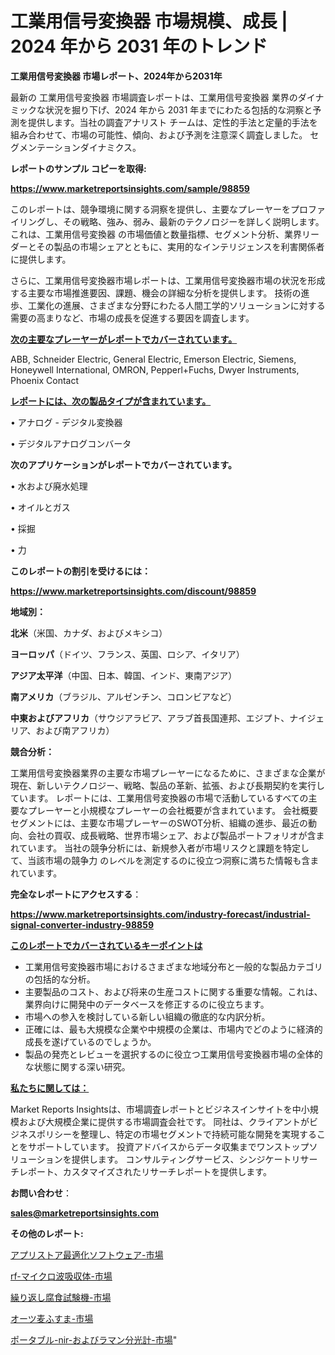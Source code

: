 # 工業用信号変換器 市場規模、成長 | 2024 年から 2031 年のトレンド

<strong>工業用信号変換器 市場レポート、2024年から2031年</strong>

最新の 工業用信号変換器 市場調査レポートは、工業用信号変換器 業界のダイナミックな状況を掘り下げ、2024 年から 2031 年までにわたる包括的な洞察と予測を提供します。当社の調査アナリスト チームは、定性的手法と定量的手法を組み合わせて、市場の可能性、傾向、および予測を注意深く調査しました。 セグメンテーションダイナミクス。



<strong>レポートのサンプル コピーを取得:</strong> <a href=https://www.marketreportsinsights.com/sample/98859>

<strong><u>https://www.marketreportsinsights.com/sample/98859</u></strong></a>

このレポートは、競争環境に関する洞察を提供し、主要なプレーヤーをプロファイリングし、その戦略、強み、弱み、最新のテクノロジーを詳しく説明します。 これは、工業用信号変換器 の市場価値と数量指標、セグメント分析、業界リーダーとその製品の市場シェアとともに、実用的なインテリジェンスを利害関係者に提供します。

さらに、工業用信号変換器市場レポートは、工業用信号変換器市場の状況を形成する主要な市場推進要因、課題、機会の詳細な分析を提供します。 技術の進歩、工業化の進展、さまざまな分野にわたる人間工学的ソリューションに対する需要の高まりなど、市場の成長を促進する要因を調査します。



<strong><u>次の主要なプレーヤーがレポートでカバーされています。</u></strong>

ABB, Schneider Electric, General Electric, Emerson Electric, Siemens, Honeywell International, OMRON, Pepperl+Fuchs, Dwyer Instruments, Phoenix Contact



<strong><u><b>レポートには、次の製品タイプが含まれています。</b></u></strong>

• アナログ - デジタル変換器

• デジタルアナログコンバータ



<strong><b>次のアプリケーションがレポートでカバーされています。</b></strong>

• 水および廃水処理

• オイルとガス

• 採掘

• 力



<strong><b>このレポートの割引を受けるには：</b></strong><a href=https://www.marketreportsinsights.com/discount/98859>

<strong><u>https://www.marketreportsinsights.com/discount/98859</u></strong></a>



<strong>地域別：</strong>



<strong>北米</strong>（米国、カナダ、およびメキシコ）



<strong>ヨーロッパ</strong>（ドイツ、フランス、英国、ロシア、イタリア）



<strong>アジア太平洋</strong>（中国、日本、韓国、インド、東南アジア）



<strong>南アメリカ</strong>（ブラジル、アルゼンチン、コロンビアなど）



<strong>中東およびアフリカ</strong>（サウジアラビア、アラブ首長国連邦、エジプト、ナイジェリア、および南アフリカ）



<strong>競合分析：</strong>

工業用信号変換器業界の主要な市場プレーヤーになるために、さまざまな企業が現在、新しいテクノロジー、戦略、製品の革新、拡張、および長期契約を実行しています。 レポートには、工業用信号変換器の市場で活動しているすべての主要なプレーヤーと小規模なプレーヤーの会社概要が含まれています。 会社概要セグメントには、主要な市場プレーヤーのSWOT分析、組織の進歩、最近の動向、会社の買収、成長戦略、世界市場シェア、および製品ポートフォリオが含まれています。 当社の競争分析には、新規参入者が市場リスクと課題を特定して、当該市場の競争力 のレベルを測定するのに役立つ洞察に満ちた情報も含まれています。



<strong>完全なレポートにアクセスする</strong>：

<a href=https://www.marketreportsinsights.com/industry-forecast/industrial-signal-converter-industry-98859>

<strong><u>https://www.marketreportsinsights.com/industry-forecast/industrial-signal-converter-industry-98859</u></strong></a>



<strong><u><b>このレポートでカバーされているキーポイントは</b></u></strong>
<ul>
  <li>工業用信号変換器市場におけるさまざまな地域分布と一般的な製品カテゴリの包括的な分析。</li>
  <li>主要製品のコスト、および将来の生産コストに関する重要な情報。これは、業界向けに開発中のデータベースを修正するのに役立ちます。</li>
  <li>市場への参入を検討している新しい組織の徹底的な内訳分析。</li>
  <li>正確には、最も大規模な企業や中規模の企業は、市場内でどのように経済的成長を遂げているのでしょうか。</li>
  <li>製品の発売とレビューを選択するのに役立つ工業用信号変換器市場の全体的な状態に関する深い研究。</li>
</ul>


<strong><u><b>私たちに関しては：</b></u></strong>

Market Reports Insightsは、市場調査レポートとビジネスインサイトを中小規模および大規模企業に提供する市場調査会社です。 同社は、クライアントがビジネスポリシーを整理し、特定の市場セグメントで持続可能な開発を実現することをサポートしています。 投資アドバイスからデータ収集までワンストップソリューションを提供します。 コンサルティングサービス、シンジケートリサーチレポート、カスタマイズされたリサーチレポートを提供します。



<strong><b>お問い合わせ</b></strong>：

<a href=mailto:sales@marketreportsinsights.com>

<strong><u>sales@marketreportsinsights.com</u></strong></a>



<strong>その他のレポート:</strong>

<a href=https://www.linkedin.com/pulse/アプリストア最適化ソフトウェア-市場-2023-最新の-cagr-および成長分析-2030-ezkzf/>アプリストア最適化ソフトウェア-市場</a>

<a href=https://www.linkedin.com/pulse/rf-マイクロ波吸収体-市場-2023-swot-分析と最新イノベーション-2030-pr-news-hub-vwp2f/>rf-マイクロ波吸収体-市場</a>

<a href=https://www.linkedin.com/pulse/繰り返し腐食試験機-市場-2023-推進要因と成長機会-2030-analytics-achievers-24-analysis-vnbif/>繰り返し腐食試験機-市場</a>

<a href=https://www.linkedin.com/pulse/オーツ麦ふすま-市場-2023-年のダイナミクスとビジネストレンド-2030-pr-news-hub-blf9f/>オーツ麦ふすま-市場</a>

<a href=https://www.linkedin.com/pulse/ポータブル-nir-およびラマン分光計-市場-2023-新興市場-将来の動向と市場需要-8zjnf/>ポータブル-nir-およびラマン分光計-市場</a>"
